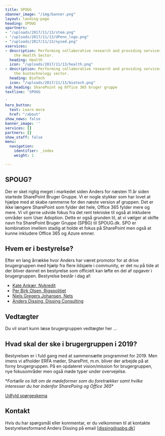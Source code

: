 ```yaml
---
title: SPOUG
xbanner_image: "/img/banner.png"
layout: landing-page
heading: SPOUG
xpartners:
- "/uploads/2017/11/13/stem.png"
- "/uploads/2017/11/13/UPenn_logo.png"
- "/uploads/2017/11/13/nysed.png"
xservices:
- description: Performing collaborative research and providing services to support
    the Health Sector.
  heading: Health
  icon: "/uploads/2017/11/13/health.png"
- description: Performing collaborative research and providing services to support
    the biotechnology sector.
  heading: BioTech
  icon: "/uploads/2017/11/13/biotech.png"
sub_heading: SharePoint og Office 365 bruger gruppe
textline: 'SPOUG

'
hero_button:
  text: Learn more
  href: "/about"
show_news: false
banner_image: ''
services: []
partners: []
show_staff: false
menu:
  navigation:
    identifier: _index
    weight: 1

---
```

## SPOUG?

Der er sket rigtig meget i markedet siden Anders for næsten 11 år siden startede SharePoint Bruger Gruppe.  Vi er nogle stykker som har lovet at hjælpe med at skabe rammerne for den næste version af gruppen. Det er ikke længere SharePoint som fylder det hele, Office 365 fylder mere og mere. Vi vil gerne udvide fokus fra det rent tekniske til også at inkludere områder som User Adoption. Dette er også grunden til, at vi vælger at skifte navn fra SharePoint Bruger Gruppe (SPBG) til SPOUG.dk. SPO er kombination imellem stadig at holde et fokus på SharePoint men også at kunne inkludere Office 365 og Azure emner.

## Hvem er i bestyrelse?

Efter en lang årrække hvor Anders har været promotor for at drive brugergruppen med hjælp fra flere ildsjæle i community, er det nu på tide at der bliver dannet en bestyrelse som officielt kan løfte en del af opgaver i brugergruppen. Bestyrelse består i dag af:

* [Kate Ankær, Nykredit](https://www.linkedin.com/in/kate-ankær-4912623/ "Kate Ankær, Nykredit")
* [Per Birk Olsen, Rigspolitiet](https://www.linkedin.com/in/per-birk-olsen-9528254/ "Per Birk Olsen, Rigspolitiet")
* [Niels Gregers Johansen, Nets](https://www.linkedin.com/in/niels-gregers-johansen/ "Niels Gregers Johansen, Nets")
* [Anders Dissing, Dissing Consulting](https://www.linkedin.com/in/andersdissing/)

## Vedtægter

Du vil snart kunn læse brugergruppen vedtægter her ...

## Hvad skal der ske i brugergruppen i 2019?

Bestyrelsen er i fuld gang med at sammensætte programmet for 2019. Men imens vi afholder ERFA møder, SharePint, m.m. bliver der arbejde på at forny brugergruppen. På en opdateret vision/mission for brugergruppen, nye fokusområder men også møde typer under overvejelse.

\*_Fortælle os lidt om de mødeformer som du foretrækker samt hvilke interesser du har indenfor SharePoing og Office 365_*

[Udfyld spørgeskema](https://forms.office.com/Pages/ResponsePage.aspx?id=jyLcefLIFkCL8LmQtscumDXy7pvYSc1JjCiq1a6rCEtUMlUzN0xJOUw3UktSNUxTWkNEMUcyTzVNWS4u "Udfyld spørgeskema")

## Kontakt

Hvis du har spørgsmål eller kommentar, er du velkommen til at kontakte bestyrelsesformand Anders Dissing på email \[dissing@spbg.dk\]